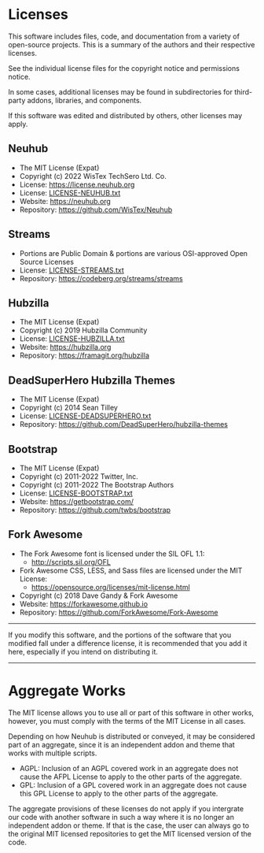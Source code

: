 # Licenses

This software includes files, code, and documentation from a variety of open-source projects. This is a summary of the authors and their respective licenses.

See the individual license files for the copyright notice and permissions notice.

In some cases, additional licenses may be found in subdirectories for third-party addons, libraries, and components.

If this software was edited and distributed by others, other licenses may apply.

## Neuhub
* The MIT License (Expat)
* Copyright (c) 2022 WisTex TechSero Ltd. Co.
* License: https://license.neuhub.org
* License: [LICENSE-NEUHUB.txt](LICENSE-NEUHUB.txt)
* Website: https://neuhub.org
* Repository: https://github.com/WisTex/Neuhub

## Streams
* Portions are Public Domain & portions are various OSI-approved Open Source Licenses
* License: [LICENSE-STREAMS.txt](LICENSE-STREAMS.txt)
* Repository: https://codeberg.org/streams/streams

## Hubzilla
* The MIT License (Expat)
* Copyright (c) 2019 Hubzilla Community
* License: [LICENSE-HUBZILLA.txt](LICENSE-HUBZILLA.txt)
* Website: https://hubzilla.org
* Repository: https://framagit.org/hubzilla

## DeadSuperHero Hubzilla Themes
* The MIT License (Expat)
* Copyright (c) 2014 Sean Tilley
* License: [LICENSE-DEADSUPERHERO.txt](LICENSE-DEADSUPERHERO.txt)
* Repository: https://github.com/DeadSuperHero/hubzilla-themes


## Bootstrap
* The MIT License (Expat)
* Copyright (c) 2011-2022 Twitter, Inc.
* Copyright (c) 2011-2022 The Bootstrap Authors
* License: [LICENSE-BOOTSTRAP.txt](LICENSE-BOOTSTRAP.txt)
* Website: https://getbootstrap.com/
* Repository: https://github.com/twbs/bootstrap

## Fork Awesome
* The Fork Awesome font is licensed under the SIL OFL 1.1:
  - http://scripts.sil.org/OFL
* Fork Awesome CSS, LESS, and Sass files are licensed under the MIT License:
  - https://opensource.org/licenses/mit-license.html
* Copyright (c) 2018 Dave Gandy & Fork Awesome
* Website: https://forkawesome.github.io
* Repository: https://github.com/ForkAwesome/Fork-Awesome

---

If you modify this software, and the portions of the software that you modified fall under a difference license, it is recommended that you add it here, especially if you intend on distributing it.

---

# Aggregate Works

The MIT license allows you to use all or part of this software in other works, however, you must comply with the terms of the MIT License in all cases. 

Depending on how Neuhub is distributed or conveyed, it may be considered part of an aggregate, since it is an independent addon and theme that works with multiple scripts.

- AGPL: Inclusion of an AGPL covered work in an aggregate does not cause the AFPL License to apply to the other parts of the aggregate.
- GPL: Inclusion of a GPL covered work in an aggregate does not cause this GPL License to apply to the other parts of the aggregate.

The aggregate provisions of these licenses do not apply if you intergrate our code with another software in such a way where it is no longer an independent addon or theme. If that is the case, the user can always go to the original MIT licensed repositories to get the MIT licensed version of the code.
